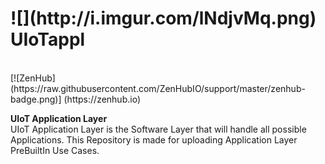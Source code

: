 <h1>![](http://i.imgur.com/lNdjvMq.png) UIoTappl<sub><sub><sup></h1></sup></sub></sub>
<br>
[![ZenHub] (https://raw.githubusercontent.com/ZenHubIO/support/master/zenhub-badge.png)] (https://zenhub.io)

<b>UIoT Application Layer</b></i><br>
UIoT Application Layer is the Software Layer that will handle all possible Applications. This Repository is made for uploading Application Layer PreBuiltIn Use Cases.
